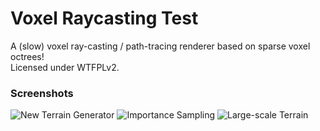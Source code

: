 # Voxel Raycasting Test

A (slow) voxel ray-casting / path-tracing renderer based on sparse voxel octrees!  
Licensed under WTFPLv2.  

### Screenshots

![New Terrain Generator](https://github.com/qiaozhanrong/assets/blob/master/vxrt/4096x2160-1159spp-825.222s.png?raw=true)
![Importance Sampling](https://github.com/qiaozhanrong/assets/blob/master/vxrt/4096x2160-16932spp-7121.89s.png?raw=true)
![Large-scale Terrain](https://github.com/qiaozhanrong/assets/blob/master/vxrt/4096x2160-252spp-2114.95s.png?raw=true)
